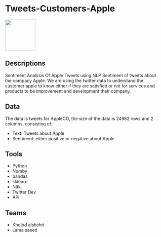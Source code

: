 # Tweets-Customers-Apple


<img src ="![222](https://user-images.githubusercontent.com/93085248/147158810-d59d892c-fd83-4346-bb44-7ff281467b84.jpg)" 
width="100">

## Descriptions

Sentiment Analysis Of Apple Tweets using NLP Sentiment of tweets about the company Apple. 
We are using the twitter data to understand the customer apple to know either if they are
satisfied or not for services and products to be improvement and development their company. 

 ## Data
 The data is tweets for AppleCO, the size of the data is 24982 rows and 2 columns, consisting of:

- Text: Tweets about Apple 
- Sentiment: either positive or negative about Apple 



## Tools


- Python
- Numby
- pandas
- sklearn
- Nltk
- Twitter Dev
- API


## Teams 

- Kholod alshehri
- Lama saeed
